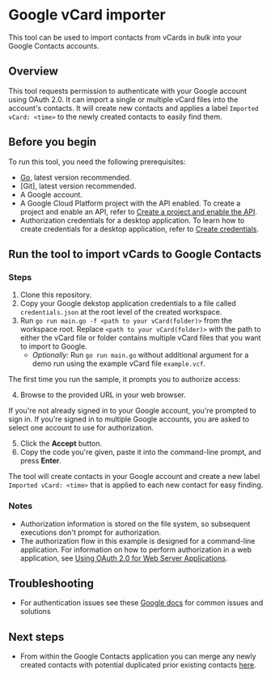 # Google vCard importer

This tool can be used to import contacts from vCards in _bulk_ into your Google Contacts accounts.

## Overview

This tool requests permission to authenticate with your Google account using OAuth 2.0. It can import a single or multiple vCard files into the account's contacts. It will create new contacts and applies a label `Imported vCard: <time>` to the newly created contacts to easily find them.

## Before you begin

To run this tool, you need the following prerequisites:
* [Go](https://golang.org/), latest version recommended.
* [Git], latest version recommended.
* A Google account.
* A Google Cloud Platform project with the API enabled. To create a project and enable an API, refer to [Create a project and enable the API](https://developers.google.com/workspace/guides/create-project).
* Authorization credentials for a desktop application. To learn how to create credentials for a desktop application, refer to [Create credentials](https://developers.google.com/workspace/guides/create-credentials).

## Run the tool to import vCards to Google Contacts

### Steps
1. Clone this repository.
2. Copy your Google dekstop application credentials to a file called `credentials.json` at the root level of the created workspace.
3. Run `go run main.go -f <path to your vCard(folder)>` from the workspace root. Replace `<path to your vCard(folder)>` with the path to either the vCard file or folder contains multiple vCard files that you want to import to Google.
    * _Optionally:_ Run `go run main.go` without additional argument for a demo run using the example vCard file `example.vcf`.

The first time you run the sample, it prompts you to authorize access:

4. Browse to the provided URL in your web browser.

If you're not already signed in to your Google account, you're prompted to sign in. If you're signed in to multiple Google accounts, you are asked to select one account to use for authorization.

5. Click the **Accept** button.
6. Copy the code you're given, paste it into the command-line prompt, and press **Enter**.

The tool will create contacts in your Google account and create a new label `Imported vCard: <time>` that is applied to each new contact for easy finding.

### Notes
- Authorization information is stored on the file system, so subsequent executions don't prompt for authorization.
- The authorization flow in this example is designed for a command-line application. For information on how to perform authorization in a web application, see [Using OAuth 2.0 for Web Server Applications](https://developers.google.com/accounts/docs/OAuth2WebServer).

## Troubleshooting

* For authentication issues see these [Google docs](https://developers.google.com/people/quickstart/go#troubleshooting) for common issues and solutions


## Next steps

* From within the Google Contacts application you can merge any newly created contacts with potential duplicated prior existing contacts [here](https://contacts.google.com/suggestions).